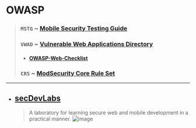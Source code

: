 # OWASP
> ### `MSTG` ~ [Mobile Security Testing Guide](https://github.com/OWASP/owasp-mstg)
> ### `VWAD` ~ [Vulnerable Web Applications Directory](https://github.com/OWASP/OWASP-VWAD)
>  - #### [OWASP-Web-Checklist](./Checklist/Web%20Application%20Security%20Testing.md)
> ### `CRS` ~ [ModSecurity Core Rule Set](https://github.com/SpiderLabs/owasp-modsecurity-crs) 

---

- ## [secDevLabs](https://github.com/globocom/secDevLabs)
  > A laboratory for learning secure web and mobile development in a practical manner.
  > ![image](https://user-images.githubusercontent.com/51442719/174521869-5c82b3d8-3b32-4de9-92d7-e945e3cf2ef5.png)


 

